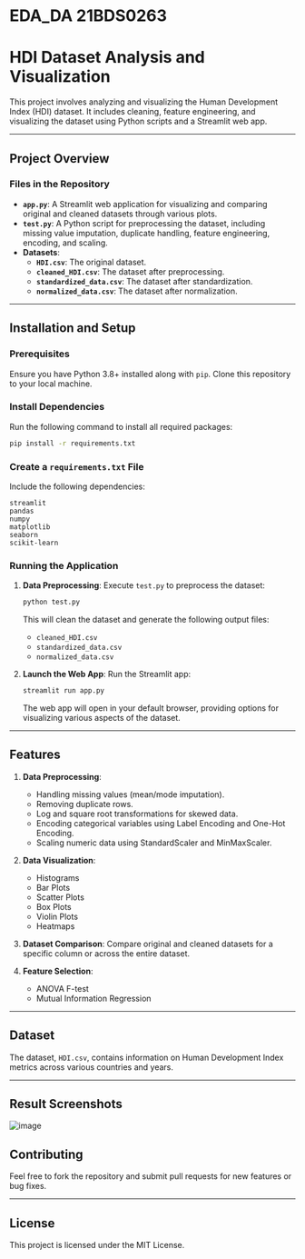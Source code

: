 # EDA_DA 21BDS0263
# HDI Dataset Analysis and Visualization

This project involves analyzing and visualizing the Human Development Index (HDI) dataset. It includes cleaning, feature engineering, and visualizing the dataset using Python scripts and a Streamlit web app.

---

## Project Overview

### Files in the Repository
- **`app.py`**: A Streamlit web application for visualizing and comparing original and cleaned datasets through various plots.
- **`test.py`**: A Python script for preprocessing the dataset, including missing value imputation, duplicate handling, feature engineering, encoding, and scaling.
- **Datasets**:
  - **`HDI.csv`**: The original dataset.
  - **`cleaned_HDI.csv`**: The dataset after preprocessing.
  - **`standardized_data.csv`**: The dataset after standardization.
  - **`normalized_data.csv`**: The dataset after normalization.

---

## Installation and Setup

### Prerequisites
Ensure you have Python 3.8+ installed along with `pip`. Clone this repository to your local machine.

### Install Dependencies
Run the following command to install all required packages:
```bash
pip install -r requirements.txt
```

### Create a `requirements.txt` File
Include the following dependencies:
```
streamlit
pandas
numpy
matplotlib
seaborn
scikit-learn
```

### Running the Application
1. **Data Preprocessing**:
   Execute `test.py` to preprocess the dataset:
   ```bash
   python test.py
   ```
   This will clean the dataset and generate the following output files:
   - `cleaned_HDI.csv`
   - `standardized_data.csv`
   - `normalized_data.csv`

2. **Launch the Web App**:
   Run the Streamlit app:
   ```bash
   streamlit run app.py
   ```
   The web app will open in your default browser, providing options for visualizing various aspects of the dataset.

---

## Features
1. **Data Preprocessing**:
   - Handling missing values (mean/mode imputation).
   - Removing duplicate rows.
   - Log and square root transformations for skewed data.
   - Encoding categorical variables using Label Encoding and One-Hot Encoding.
   - Scaling numeric data using StandardScaler and MinMaxScaler.

2. **Data Visualization**:
   - Histograms
   - Bar Plots
   - Scatter Plots
   - Box Plots
   - Violin Plots
   - Heatmaps

3. **Dataset Comparison**:
   Compare original and cleaned datasets for a specific column or across the entire dataset.

4. **Feature Selection**:
   - ANOVA F-test
   - Mutual Information Regression

---

## Dataset
The dataset, `HDI.csv`, contains information on Human Development Index metrics across various countries and years.

---

## Result Screenshots
![image](https://github.com/user-attachments/assets/e5f8a59a-1e9b-41a4-9125-24ab0d23bcfc)




## Contributing
Feel free to fork the repository and submit pull requests for new features or bug fixes.

---

## License
This project is licensed under the MIT License.
